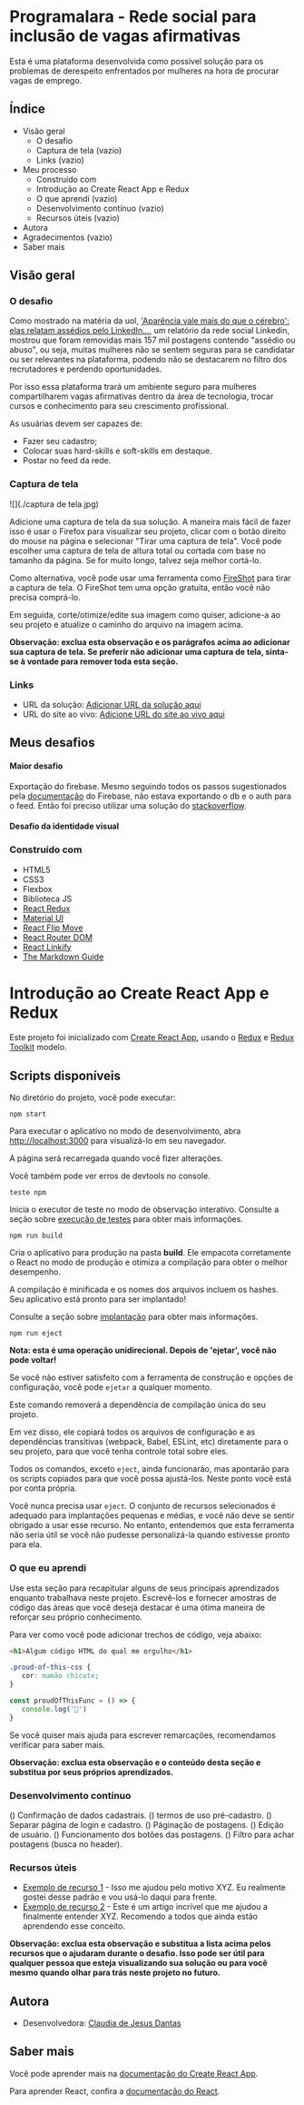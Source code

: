 # ProgramaIara - Rede social para inclusão de vagas afirmativas

Esta é uma plataforma desenvolvida como possível solução para os problemas de derespeito enfrentados por mulheres na hora de procurar vagas de emprego.


## Índice

- Visão geral
   - O desafio
   - Captura de tela (vazio)
   - Links (vazio)
- Meu processo
   - Construído com 
   - Introdução ao Create React App e Redux
   - O que aprendi (vazio)
   - Desenvolvimento contínuo (vazio)
   - Recursos úteis (vazio)
- Autora
- Agradecimentos (vazio)
- Saber mais


## Visão geral


### O desafio

Como mostrado na matéria da uol, ['Aparência vale mais do que o cérebro':  elas relatam assédios pelo LinkedIn...](https://www.uol.com.br/universa/noticias/redacao/2021/08/20/a-rede-e-profissional-nao-de-flerte-elas-relatam-assedios-pelo-linkedin.htm?cmpid=copiaecola), um relatório da rede social Linkedin, mostrou que foram removidas mais 157 mil postagens contendo "assédio ou abuso", ou seja, muitas mulheres não se sentem seguras para se candidatar ou ser relevantes na plataforma, podendo não se destacarem no filtro dos recrutadores e perdendo oportunidades.

Por isso essa plataforma trará um ambiente seguro para mulheres compartilharem vagas afirmativas dentro da área de tecnologia, trocar cursos e conhecimento para seu crescimento profissional.

As usuárias devem ser capazes de:

- Fazer seu cadastro;
- Colocar suas hard-skills e soft-skills em destaque.
- Postar no feed da rede.

### Captura de tela

![](./captura de tela.jpg)

Adicione uma captura de tela da sua solução. A maneira mais fácil de fazer isso é usar o Firefox para visualizar seu projeto, clicar com o botão direito do mouse na página e selecionar "Tirar uma captura de tela". Você pode escolher uma captura de tela de altura total ou cortada com base no tamanho da página. Se for muito longo, talvez seja melhor cortá-lo.

Como alternativa, você pode usar uma ferramenta como [FireShot](https://getfireshot.com/) para tirar a captura de tela. O FireShot tem uma opção gratuita, então você não precisa comprá-lo.

Em seguida, corte/otimize/edite sua imagem como quiser, adicione-a ao seu projeto e atualize o caminho do arquivo na imagem acima.

**Observação: exclua esta observação e os parágrafos acima ao adicionar sua captura de tela. Se preferir não adicionar uma captura de tela, sinta-se à vontade para remover toda esta seção.**

### Links

- URL da solução: [Adicionar URL da solução aqui](https://your-solution-url.com)
- URL do site ao vivo: [Adicione URL do site ao vivo aqui](https://your-live-site-url.com)

## Meus desafios

#### Maior desafio
Exportação do firebase. Mesmo seguindo todos os passos sugestionados pela [documentação](https://firebase.google.com/docs/web/setup) do Firebase, não estava exportando o db e o auth para o feed. 
Então foi preciso utilizar uma solução do [stackoverflow](https://stackoverflow.com/questions/69044315/module-not-found-cant-resolve-firebase-in).

#### Desafio da identidade visual





### Construído com

- HTML5 
- CSS3
- Flexbox 
- Biblioteca JS
- [React Redux](https://react-redux.js.org/) 
- [Material UI](https://mui.com/core/)
- [React Flip Move](https://www.npmjs.com/package/react-flip-move)
- [React Router DOM](https://www.npmjs.com/package/react-router-dom)
- [React Linkify](https://www.npmjs.com/package/react-linkify)
- [The Markdown Guide](https://www.markdownguide.org/)

# Introdução ao Create React App e Redux

Este projeto foi inicializado com [Create React App](https://github.com/facebook/create-react-app), usando o [Redux](https://redux.js.org/) e [Redux Toolkit](https://redux-toolkit.js.org/) modelo.

## Scripts disponíveis

No diretório do projeto, você pode executar:

```
npm start
```

Para executar o aplicativo no modo de desenvolvimento, abra [http://localhost:3000](http://localhost:3000) para visualizá-lo em seu navegador.

A página será recarregada quando você fizer alterações.

Você também pode ver erros de devtools no console.

```
teste npm
```

Inicia o executor de teste no modo de observação interativo.
Consulte a seção sobre [execução de testes](https://facebook.github.io/create-react-app/docs/running-tests) para obter mais informações.


```
npm run build
```

Cria o aplicativo para produção na pasta **build**.
Ele empacota corretamente o React no modo de produção e otimiza a compilação para obter o melhor desempenho.

A compilação é minificada e os nomes dos arquivos incluem os hashes.\
Seu aplicativo está pronto para ser implantado!

Consulte a seção sobre [implantação](https://facebook.github.io/create-react-app/docs/deployment) para obter mais informações.

```
npm run eject
```


**Nota: esta é uma operação unidirecional. Depois de 'ejetar', você não pode voltar!**

Se você não estiver satisfeito com a ferramenta de construção e opções de configuração, você pode `ejetar` a qualquer momento. 

Este comando removerá a dependência de compilação única do seu projeto.

Em vez disso, ele copiará todos os arquivos de configuração e as dependências transitivas (webpack, Babel, ESLint, etc) diretamente para o seu projeto, para que você tenha controle total sobre eles. 

Todos os comandos, exceto `eject`, ainda funcionarão, mas apontarão para os scripts copiados para que você possa ajustá-los. Neste ponto você está por conta própria.

Você nunca precisa usar `eject`. O conjunto de recursos selecionados é adequado para implantações pequenas e médias, e você não deve se sentir obrigado a usar esse recurso. No entanto, entendemos que esta ferramenta não seria útil se você não pudesse personalizá-la quando estivesse pronto para ela.

### O que eu aprendi

Use esta seção para recapitular alguns de seus principais aprendizados enquanto trabalhava neste projeto. Escrevê-los e fornecer amostras de código das áreas que você deseja destacar é uma ótima maneira de reforçar seu próprio conhecimento.

Para ver como você pode adicionar trechos de código, veja abaixo:

```html
<h1>Algum código HTML do qual me orgulho</h1>
```
```css
.proud-of-this-css {
   cor: mamão chicote;
}
```
```js
const proudOfThisFunc = () => {
   console.log('🎉')
}
```

Se você quiser mais ajuda para escrever remarcações, recomendamos verificar  para saber mais.

**Observação: exclua esta observação e o conteúdo desta seção e substitua por seus próprios aprendizados.**

### Desenvolvimento contínuo

() Confirmação de dados cadastrais.
   () termos de uso pré-cadastro.
() Separar página de login e cadastro.
() Páginação de postagens.
() Edição de usuário.
() Funcionamento dos botões das postagens.
() Filtro para achar postagens (busca no header).

### Recursos úteis

- [Exemplo de recurso 1](https://www.example.com) - Isso me ajudou pelo motivo XYZ. Eu realmente gostei desse padrão e vou usá-lo daqui para frente.
- [Exemplo de recurso 2](https://www.example.com) - Este é um artigo incrível que me ajudou a finalmente entender XYZ. Recomendo a todos que ainda estão aprendendo esse conceito.

**Observação: exclua esta observação e substitua a lista acima pelos recursos que o ajudaram durante o desafio. Isso pode ser útil para qualquer pessoa que esteja visualizando sua solução ou para você mesmo quando olhar para trás neste projeto no futuro.**

## Autora

- Desenvolvedora: [Claudia de Jesus Dantas](https://github.com/claudiadejesusdantas)

## Saber mais

Você pode aprender mais na [documentação do Create React App](https://facebook.github.io/create-react-app/docs/getting-started).

Para aprender React, confira a [documentação do React](https://reactjs.org/).